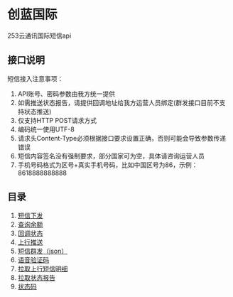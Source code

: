 # 创蓝国际

253云通讯国际短信api

## 接口说明

短信接入注意事项：
1. API账号、密码参数由我方统一提供
2. 如需推送状态报告，请提供回调地址给我方运营人员绑定(群发接口目前不支持状态推送)
3. 仅支持HTTP POST请求方式
4. 编码统一使用UTF-8
5. 请求头Content-Type必须根据接口要求设置正确，否则可能会导致参数传递错误
6. 短信内容签名没有强制要求，部分国家可为空，具体请咨询运营人员
7. 手机号码格式为区号+真实手机号码，比如中国区号为86，示例：8618888888888

## 目录

 1. [短信下发](docs/messageIssued.md)
 1. [查询余额](docs/queryBalance.md)
 1. [回调状态](docs/callBack.md)
 1. [上行推送](docs/upwardPush.md)
 1. [短信群发（json）](docs/groupMessaging.md)
 1. [语音验证码](docs/voiceVerificationCode.md)
 1. [拉取上行短信明细](docs/pullDetail.md)
 1. [拉取状态报告](docs/pullCallback.md)
 1. [状态码](docs/statusCode.md)
